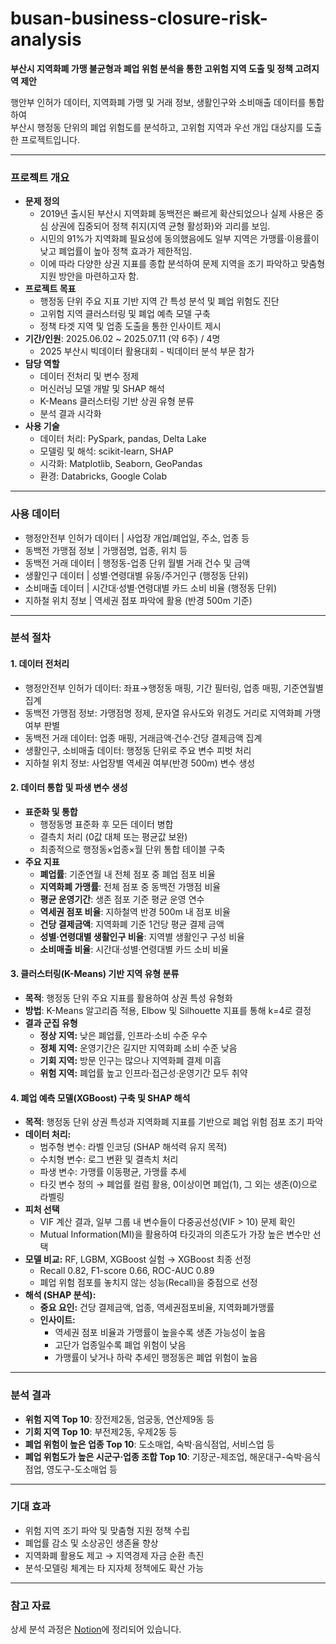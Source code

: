 # busan-business-closure-risk-analysis
**부산시 지역화폐 가맹 불균형과 폐업 위험 분석을 통한 고위험 지역 도출 및 정책 고려지역 제안**

행안부 인허가 데이터, 지역화폐 가맹 및 거래 정보, 생활인구와 소비매출 데이터를 통합하여  
부산시 행정동 단위의 폐업 위험도를 분석하고, 고위험 지역과 우선 개입 대상지를 도출한 프로젝트입니다.

---

### 프로젝트 개요
- **문제 정의**
   - 2019년 출시된 부산시 지역화폐 동백전은 빠르게 확산되었으나 실제 사용은 중심 상권에 집중되어 정책 취지(지역 균형 활성화)와 괴리를 보임.
   - 시민의 91%가 지역화폐 필요성에 동의했음에도 일부 지역은 가맹률·이용률이 낮고 폐업률이 높아 정책 효과가 제한적임.  
   - 이에 따라 다양한 상권 지표를 종합 분석하여 문제 지역을 조기 파악하고 맞춤형 지원 방안을 마련하고자 함. 
- **프로젝트 목표**
   - 행정동 단위 주요 지표 기반 지역 간 특성 분석 및 폐업 위험도 진단
   - 고위험 지역 클러스터링 및 폐업 예측 모델 구축
   - 정책 타겟 지역 및 업종 도출을 통한 인사이트 제시  
- **기간/인원**: 2025.06.02 ~ 2025.07.11 (약 6주) / 4명
  - 2025 부산시 빅데이터 활용대회 - 빅데이터 분석 부문 참가
- **담당 역할**
  - 데이터 전처리 및 변수 정제
  - 머신러닝 모델 개발 및 SHAP 해석
  - K-Means 클러스터링 기반 상권 유형 분류
  - 분석 결과 시각화  
- **사용 기술**
   - 데이터 처리: PySpark, pandas, Delta Lake  
   - 모델링 및 해석: scikit-learn, SHAP  
   - 시각화: Matplotlib, Seaborn, GeoPandas
   - 환경: Databricks, Google Colab
 
--- 

### 사용 데이터  
- 행정안전부 인허가 데이터 | 사업장 개업/폐업일, 주소, 업종 등 
- 동백전 가맹점 정보 | 가맹점명, 업종, 위치 등 
- 동백전 거래 데이터 | 행정동-업종 단위 월별 거래 건수 및 금액 
- 생활인구 데이터 | 성별·연령대별 유동/주거인구 (행정동 단위) 
- 소비매출 데이터 | 시간대·성별·연령대별 카드 소비 비율 (행정동 단위) 
- 지하철 위치 정보 | 역세권 점포 파악에 활용 (반경 500m 기준) 

---  

### 분석 절차  
#### 1. 데이터 전처리 
   - 행정안전부 인허가 데이터: 좌표→행정동 매핑, 기간 필터링, 업종 매핑, 기준연월별 집계
   - 동백전 가맹점 정보: 가맹점명 정제, 문자열 유사도와 위경도 거리로 지역화폐 가맹 여부 판별
   - 동백전 거래 데이터: 업종 매핑, 거래금액·건수·건당 결제금액 집계
   - 생활인구, 소비매출 데이터: 행정동 단위로 주요 변수 피벗 처리
   - 지하철 위치 정보: 사업장별 역세권 여부(반경 500m) 변수 생성 
#### 2. 데이터 통합 및 파생 변수 생성  
   - **표준화 및 통합**
     - 행정동명 표준화 후 모든 데이터 병합
     - 결측치 처리 (0값 대체 또는 평균값 보완)
     - 최종적으로 행정동×업종×월 단위 통합 테이블 구축
  - **주요 지표**
      - **폐업률**: 기준연월 내 전체 점포 중 폐업 점포 비율  
      - **지역화폐 가맹률**: 전체 점포 중 동백전 가맹점 비율  
      - **평균 운영기간**: 생존 점포 기준 평균 운영 연수  
      - **역세권 점포 비율**: 지하철역 반경 500m 내 점포 비율  
      - **건당 결제금액**: 지역화폐 기준 1건당 평균 결제 금액  
      - **성별·연령대별 생활인구 비율**: 지역별 생활인구 구성 비율  
      - **소비매출 비율**: 시간대·성별·연령대별 카드 소비 비율  
#### 3. 클러스터링(K-Means) 기반 지역 유형 분류  
   - **목적**: 행정동 단위 주요 지표를 활용하여 상권 특성 유형화
   - **방법**: K-Means 알고리즘 적용, Elbow 및 Silhouette 지표를 통해 k=4로 결정  
   - **결과 군집 유형**
     - **정상 지역:** 낮은 폐업률, 인프라·소비 수준 우수
     - **정체 지역:** 운영기간은 길지만 지역화폐 소비 수준 낮음
     - **기회 지역:** 방문 인구는 많으나 지역화폐 결제 미흡
     - **위험 지역:** 폐업률 높고 인프라·접근성·운영기간 모두 취약
#### 4. 폐업 예측 모델(XGBoost) 구축 및 SHAP 해석  
   - **목적**: 행정동 단위 상권 특성과 지역화폐 지표를 기반으로 폐업 위험 점포 조기 파악  
   - **데이터 처리:**      
     - 범주형 변수: 라벨 인코딩 (SHAP 해석력 유지 목적)  
     - 수치형 변수: 로그 변환 및 결측치 처리  
     - 파생 변수: 가맹률 이동평균, 가맹률 추세
     - 타깃 변수 정의 → 폐업률 컬럼 활용, 0이상이면 폐업(1), 그 외는 생존(0)으로 라벨링
   - **피처 선택**
     - VIF 계산 결과, 일부 그룹 내 변수들이 다중공선성(VIF > 10) 문제 확인
     - Mutual Information(MI)을 활용하여 타깃과의 의존도가 가장 높은 변수만 선택  
  - **모델 비교:** RF, LGBM, XGBoost 실험 → XGBoost 최종 선정  
     - Recall 0.82, F1-score 0.66, ROC-AUC 0.89  
     - 폐업 위험 점포를 놓치지 않는 성능(Recall)을 중점으로 선정
- **해석 (SHAP 분석):**  
  - **중요 요인:** 건당 결제금액, 업종, 역세권점포비율, 지역화폐가맹률  
  - **인사이트:**  
    - 역세권 점포 비율과 가맹률이 높을수록 생존 가능성이 높음  
    - 고단가 업종일수록 폐업 위험이 낮음  
    - 가맹률이 낮거나 하락 추세인 행정동은 폐업 위험이 높음
      
---

### 분석 결과  
- **위험 지역 Top 10**: 장전제2동, 엄궁동, 연산제9동 등
- **기회 지역 Top 10**: 부전제2동, 우제2동 등
- **폐업 위험이 높은 업종 Top 10**: 도소매업, 숙박·음식점업, 서비스업 등 
- **폐업 위험도가 높은 시군구·업종 조합 Top 10**: 기장군-제조업, 해운대구-숙박·음식점업, 영도구-도소매업 등 

--- 

### 기대 효과 
- 위험 지역 조기 파악 및 맞춤형 지원 정책 수립
- 폐업률 감소 및 소상공인 생존율 향상
- 지역화폐 활용도 제고 → 지역경제 자금 순환 촉진
- 분석·모델링 체계는 타 지자체 정책에도 확산 가능

--- 

### 참고 자료 
상세 분석 과정은 [Notion](https://www.notion.so/2229627a91c780be8dcdd420b011930f?v=8d37600a577e46f1bcec447df314b4a6&source=copy_link)에 정리되어 있습니다. 
